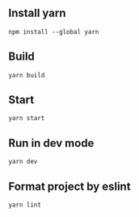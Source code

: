 ## Install yarn
```
npm install --global yarn
```

## Build
```
yarn build
```

## Start
```
yarn start
```

## Run in dev mode
```
yarn dev
```

## Format project by eslint
```
yarn lint
```